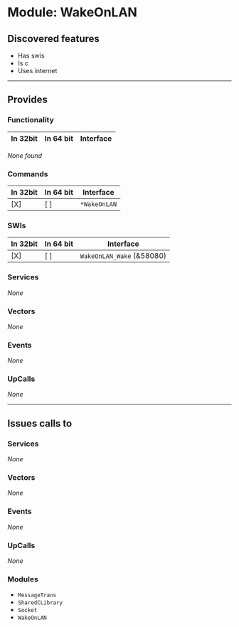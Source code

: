 # Module: WakeOnLAN

## Discovered features


* Has swis
* Is c
* Uses internet

---

## Provides

### Functionality

| In 32bit | In 64 bit | Interface |
|----------|-----------|-----------|

*None found*

### Commands


| In 32bit | In 64 bit | Interface |
|----------|-----------|-----------|
| [X]      | [ ]       | `*WakeOnLAN` |


### SWIs


| In 32bit | In 64 bit | Interface |
|----------|-----------|-----------|
| [X]      | [ ]       | `WakeOnLAN_Wake` (&58080) |


### Services


*None*


### Vectors


*None*


### Events


*None*


### UpCalls


*None*


---

## Issues calls to

### Services


*None*


### Vectors


*None*


### Events


*None*


### UpCalls


*None*


### Modules


* `MessageTrans`
* `SharedCLibrary`
* `Socket`
* `WakeOnLAN`


